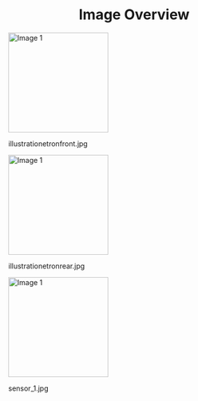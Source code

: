<h1 style ="text-align: center;"> Image Overview </h1>
<div>
<div>
<img src="https://media.evkx.net/multimedia/technology/sensorsandcameras/ultrasonic/illustrationetronfront_xst.jpg" alt="Image 1" style="width: 200px;">
<p>illustrationetronfront.jpg</p>
</div>
<div>
<img src="https://media.evkx.net/multimedia/technology/sensorsandcameras/ultrasonic/illustrationetronrear_xst.jpg" alt="Image 1" style="width: 200px;">
<p>illustrationetronrear.jpg</p>
</div>
<div>
<img src="https://media.evkx.net/multimedia/technology/sensorsandcameras/ultrasonic/sensor_1_xst.jpg" alt="Image 1" style="width: 200px;">
<p>sensor_1.jpg</p>
</div>
</div>
